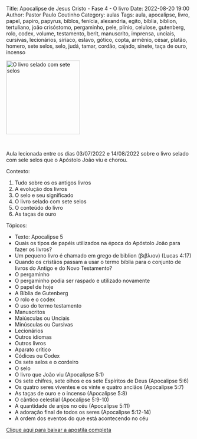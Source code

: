 Title: Apocalipse de Jesus Cristo - Fase 4 - O livro
Date: 2022-08-20 19:00
Author: Pastor Paulo Coutinho
Category: aulas
Tags: aula, apocalipse, livro, papel, papiro, papyrus, biblos, fenícia, alexandria, egito, bíblia, biblion, tertuliano, joão crisóstomo, pergaminho, pele, plínio, celulose, gutenberg, rolo, codex, volume, testamento, berit, manuscrito, imprensa, unciais, cursivas, lecionários, siríaco, eslavo, gótico, copta, armênio, césar, platão, homero, sete selos, selo, judá, tamar, cordão, cajado, sinete, taça de ouro, incenso

<img src="{static}/images/outros/livro-sete-selos.jpg" alt="O livro selado com sete selos" style="width: auto; height: 200px; margin: 0 auto 30px auto;">

Aula lecionada entre os dias 03/07/2022 e 14/08/2022 sobre o livro selado com sele selos que o Apóstolo João viu e chorou.

Contexto: 

1. Tudo sobre os os antigos livros
2. A evolução dos livros
3. O selo e seu significado
4. O livro selado com sete selos
5. O conteúdo do livro
6. As taças de ouro

Tópicos:

- Texto: Apocalipse 5
- Quais os tipos de papéis utilizados na época do Apóstolo João para fazer os livros?
- Um pequeno livro é chamado em grego de biblion (βιβλιον) (Lucas 4:17)
- Quando os cristãos passam a usar o termo bíblia para o conjunto de livros do Antigo e do Novo Testamento?
- O pergaminho
- O pergaminho podia ser raspado e utilizado novamente
- O papel de hoje
- A Bíblia de Gutenberg
- O rolo e o codex
- O uso do termo testamento
- Manuscritos
- Maiúsculas ou Unciais
- Minúsculas ou Cursivas
- Lecionários
- Outros idiomas
- Outros livros
- Aparato crítico
- Códices ou Codex
- Os sete selos e o cordeiro
- O selo
- O livro que João viu (Apocalipse 5:1)
- Os sete chifres, sete olhos e os sete Espíritos de Deus (Apocalipse 5:6)
- Os quatro seres viventes e os vinte e quatro anciãos (Apocalipse 5:7)
- As taças de ouro e o incenso (Apocalipse 5:8)
- O cântico celestial (Apocalipse 5:9-10)
- A quantidade de anjos no céu (Apocalipse 5:11)
- A adoração final de todos os seres (Apocalipse 5:12-14)
- A ordem dos eventos do que está acontecendo no céu


[Clique aqui para baixar a apostila completa](https://www.dropbox.com/s/voqwbmlftxqdlu8/Aula%20EBD%20-%20Apocalipse%20de%20Jesus%20Cristo%20-%20Fase%204%20-%20O%20livro%20-%2014_08_2022.pdf.pdf?dl=1)
